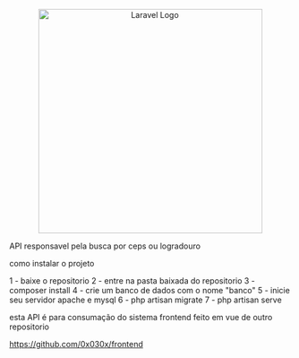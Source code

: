 <p align="center"><a href="https://laravel.com" target="_blank"><img src="https://raw.githubusercontent.com/laravel/art/master/logo-lockup/5%20SVG/2%20CMYK/1%20Full%20Color/laravel-logolockup-cmyk-red.svg" width="400" alt="Laravel Logo"></a></p>


API responsavel pela busca por ceps ou logradouro 

como instalar o projeto 

1  - baixe o repositorio 
2 - entre na pasta baixada do repositorio 
3 - composer install 
4 - crie um banco de dados com o nome "banco"
5 - inicie seu servidor apache e mysql
6 - php artisan migrate
7 - php artisan serve 

esta API é para consumação do sistema frontend feito em vue de outro repositorio

https://github.com/0x030x/frontend
